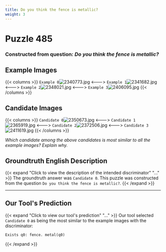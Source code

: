 ```yaml
---
title: Do you think the fence is metallic?
weight: 3
---
```


# Puzzle 485
### Constructed from question: _Do you think the fence is metallic?_


## Example Images
{{< columns >}}
`Example 0`![2340773.jpg](/gqa_images/2340773.jpg)
<--->
`Example 1`![2341682.jpg](/gqa_images/2341682.jpg)
<--->
`Example 2`![2348021.jpg](/gqa_images/2348021.jpg)
<--->
`Example 3`![2406095.jpg](/gqa_images/2406095.jpg)
{{< /columns >}}

## Candidate Images
{{< columns >}}
`Candidate 0`![2350673.jpg](/gqa_images/2350673.jpg)
<--->
`Candidate 1`![2365919.jpg](/gqa_images/2365919.jpg)
<--->
`Candidate 2`![2372506.jpg](/gqa_images/2372506.jpg)
<--->
`Candidate 3`![2411619.jpg](/gqa_images/2411619.jpg)
{{< /columns >}}

*Which candidate among the above candidates is most similar to all the example images? Explain why.*

## Groundtruth English Description

{{< expand "Click to view the description of the intended discriminator" "..." >}}
The groundtruth answer was `Candidate 0`. This puzzle was constructed from the question `Do you think the fence is metallic?`.
{{< /expand >}}

---

## Our Tool's Prediction

{{< expand "Click to view our tool's prediction" "..." >}}
Our tool selected `Candidate 0` as being the most similar to the example images with the discriminator:
```plaintext
Exists q0: fence. metal(q0)
```
{{< /expand >}}
